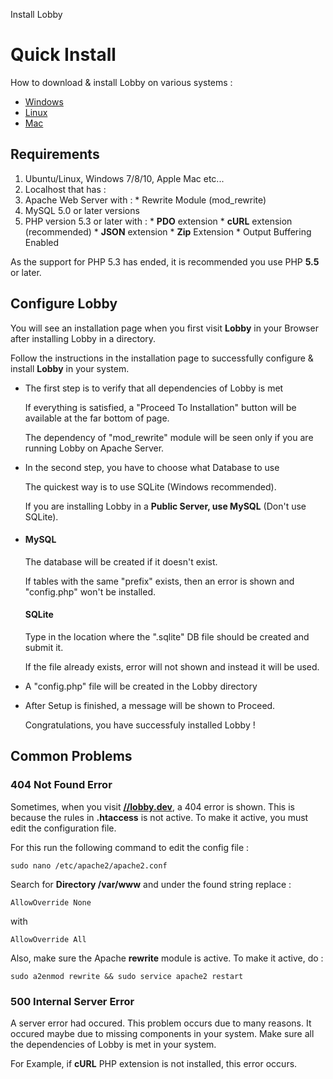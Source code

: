 Install Lobby

# Quick Install

How to download & install Lobby on various systems :

* [Windows](/docs/quick/windows)
* [Linux](/docs/quick/linux)
* [Mac](/docs/quick/mac)

## Requirements

1. Ubuntu/Linux, Windows 7/8/10, Apple Mac etc...
2. Localhost that has :
  1. Apache Web Server with :
    * Rewrite Module (mod_rewrite)
  2. MySQL 5.0 or later versions
  3. PHP version 5.3 or later with :
    * **PDO** extension
    * **cURL** extension (recommended)
    * **JSON** extension
    * **Zip** Extension
    * Output Buffering Enabled

As the support for PHP 5.3 has ended, it is recommended you use PHP **5.5** or later.

## Configure Lobby 

You will see an installation page when you first visit **Lobby** in your Browser after installing Lobby in a directory.

Follow the instructions in the installation page to successfully configure & install **Lobby** in your system.

* The first step is to verify that all dependencies of Lobby is met

  If everything is satisfied, a "Proceed To Installation" button will be available at the far bottom of page.
  
  The dependency of "mod_rewrite" module will be seen only if you are running Lobby on Apache Server.
  
* In the second step, you have to choose what Database to use

  The quickest way is to use SQLite (Windows recommended).
  
  If you are installing Lobby in a **Public Server, use MySQL** (Don't use SQLite).
  
* #### MySQL
  
  The database will be created if it doesn't exist.
  
  If tables with the same "prefix" exists, then an error is shown and "config.php" won't be installed.
  
  #### SQLite
  Type in the location where the ".sqlite" DB file should be created and submit it.
  
  If the file already exists, error will not shown and instead it will be used.
  
* A "config.php" file will be created in the Lobby directory

* After Setup is finished, a message will be shown to Proceed.

  Congratulations, you have successfuly installed Lobby !

## Common Problems

### 404 Not Found Error

Sometimes, when you visit **[//lobby.dev](//lobby.dev)**, a 404 error is shown. This is because the rules in **.htaccess** is not active. To make it active, you must edit the configuration file.

For this run the following command to edit the config file :

```
sudo nano /etc/apache2/apache2.conf
```
Search for **Directory /var/www** and under the found string replace :

```
AllowOverride None
```
with

```
AllowOverride All
```

Also, make sure the Apache **rewrite** module is active. To make it active, do : 
```
sudo a2enmod rewrite && sudo service apache2 restart
```

### 500 Internal Server Error

A server error had occured. This problem occurs due to many reasons. It occured maybe due to missing components in your system. Make sure all the dependencies of Lobby is met in your system.

For Example, if **cURL** PHP extension is not installed, this error occurs.
